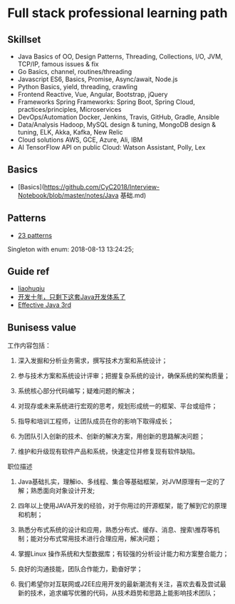 # Full stack professional learning path

## Skillset

* Java
    Basics of OO, Design Patterns, Threading, Collections, I/O, JVM, TCP/IP, famous issues & fix
* Go
    Basics, channel, routines/threading
* Javascript
    ES6, Basics, Promise, Async/await, Node.js
* Python
    Basics, yield, threading, crawling
* Frontend
    Reactive, Vue, Angular, Bootstrap, jQuery
* Frameworks
    Spring Frameworks: Spring Boot, Spring Cloud, practices/principles, Microservices
* DevOps/Automation
    Docker, Jenkins, Travis, GitHub, Gradle, Ansible
* Data/Analysis
    Hadoop, MySQL design & tuning, MongoDB design & tuning, ELK, Akka, Kafka, New Relic
* Cloud solutions
    AWS, GCE, Azure, Ali, IBM
* AI
    TensorFlow
    API on public Cloud: Watson Assistant, Polly, Lex


## Basics

* [Basics](https://github.com/CyC2018/Interview-Notebook/blob/master/notes/Java 基础.md)

## Patterns

* [23 patterns](https://github.com/CyC2018/Interview-Notebook/blob/master/notes/%E8%AE%BE%E8%AE%A1%E6%A8%A1%E5%BC%8F.md)

Singleton with enum: 2018-08-13 13:24:25; 



## Guide ref

* [liaohuqiu](https://www.liaohuqiu.net)
* [开发十年，只剩下这套Java开发体系了](https://my.oschina.net/u/3779583/blog/1862418)
* [Effective Java 3rd](https://github.com/Hearen/Java-Books/blob/master/Effective%20Java%20(3rd%20Edition).pdf)

## Bunisess value

工作内容包括：

1. 深入发掘和分析业务需求，撰写技术方案和系统设计；

2. 参与技术方案和系统设计评审；把握复杂系统的设计，确保系统的架构质量；

3. 系统核心部分代码编写；疑难问题的解决；

4. 对现存或未来系统进行宏观的思考，规划形成统一的框架、平台或组件；

5. 指导和培训工程师，让团队成员在你的影响下取得成长；

6. 为团队引入创新的技术、创新的解决方案，用创新的思路解决问题；

7. 维护和升级现有软件产品和系统，快速定位并修复现有软件缺陷。

职位描述

1. Java基础扎实，理解io、多线程、集合等基础框架，对JVM原理有一定的了解；熟悉面向对象设计开发;

2. 四年以上使用JAVA开发的经验，对于你用过的开源框架，能了解到它的原理和机制；

3. 熟悉分布式系统的设计和应用，熟悉分布式、缓存、消息、搜索\推荐等机制；能对分布式常用技术进行合理应用，解决问题；

4. 掌握Linux 操作系统和大型数据库；有较强的分析设计能力和方案整合能力；

5. 良好的沟通技能，团队合作能力，勤奋好学；

6. 我们希望你对互联网或J2EE应用开发的最新潮流有关注，喜欢去看及尝试最新的技术，追求编写优雅的代码，从技术趋势和思路上能影响技术团队；